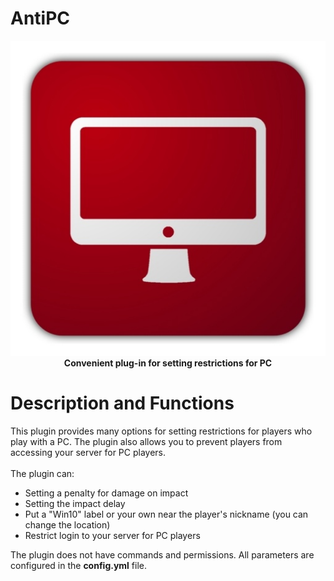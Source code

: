 # AntiPC
<p align="middle"> 
    <img src="https://github.com/cl4m1n3/AntiPC/blob/main/design/icon.png" </img>
    <br>
    <b> Convenient plug-in for setting restrictions for PC </b>
    </p>

# Description and Functions
This plugin provides many options for setting restrictions for players who play with a PC. The plugin also allows you to prevent players from accessing your server for PC players.
<br>
<br>
The plugin can:
- Setting a penalty for damage on impact
- Setting the impact delay
- Put a "Win10" label or your own near the player's nickname (you can change the location)
- Restrict login to your server for PC players

The plugin does not have commands and permissions. All parameters are configured in the **config.yml** file.
